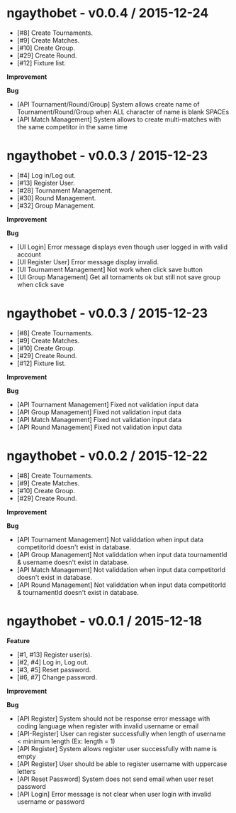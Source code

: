 ngaythobet - v0.0.4 / 2015-12-24
================================

* [#8] Create Tournaments.
* [#9] Create Matches.
* [#10] Create Group.
* [#29] Create Round.
* [#12] Fixture list.


**Improvement**

**Bug**
* [API Tournament/Round/Group] System allows create name of Tournament/Round/Group when ALL character of name is blank SPACEs
* [API Match Management] System allows to create multi-matches with the same competitor in the same time


ngaythobet - v0.0.3 / 2015-12-23
================================

* [#4] Log in/Log out.
* [#13] Register User.
* [#28] Tournament Management.
* [#30] Round Management.
* [#32] Group Management.

**Improvement**


**Bug**
* [UI Login] Error message displays even though user logged in with valid account
* [UI Register User] Error message display invalid.
* [UI Tournament Management] Not work when click save button
* [UI Group Management] Get all tornaments ok but still not save group when click save



ngaythobet - v0.0.3 / 2015-12-23
================================

* [#8] Create Tournaments.
* [#9] Create Matches.
* [#10] Create Group.
* [#29] Create Round.
* [#12] Fixture list.


**Improvement**

**Bug**
* [API Tournament Management] Fixed not validation input data
* [API Group Management] Fixed not validation input data
* [API Match Management] Fixed not validation input data
* [API Round Management] Fixed not validation input data


ngaythobet - v0.0.2 / 2015-12-22
================================

* [#8] Create Tournaments.
* [#9] Create Matches.
* [#10] Create Group.
* [#29] Create Round.

**Improvement**

**Bug**
* [API Tournament Management] Not validdation when input data competitorId doesn't exist in database.
* [API Group Management] Not validdation when input data tournamentId & username doesn't exist in database.
* [API Match Management] Not validdation when input data competitorId doesn't exist in database.
* [API Round Management] Not validdation when input data competitorId & tournamentId doesn't exist in database.


ngaythobet - v0.0.1 / 2015-12-18
================================

**Feature**
* [#1, #13] Register user(s).
* [#2, #4] Log in, Log out.
* [#3, #5] Reset password.
* [#6, #7] Change password.

**Improvement**

**Bug**
* [API Register] System should not be response error message with coding language when register with invalid username or email
* [API-Register] User can register successfully when length of username < minimum length (Ex: length = 1)
* [API Register] System allows register user successfully with name is empty
* [API Register] User should be able to register username with uppercase letters
* [API Reset Password] System does not send email when user reset password
* [API Login] Error message is not clear when user login with invalid username or password